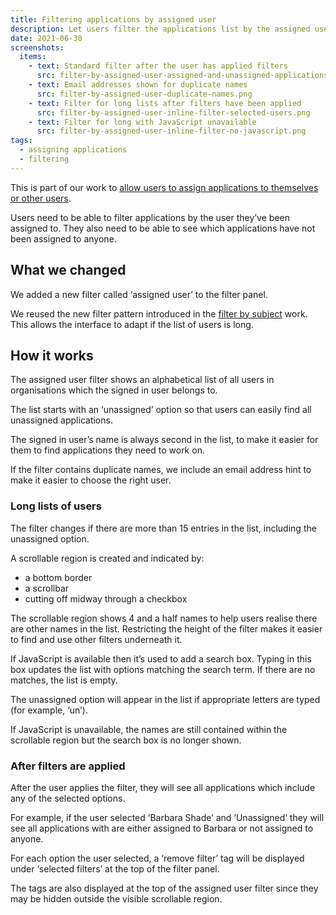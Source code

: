 ```yaml
---
title: Filtering applications by assigned user
description: Let users filter the applications list by the assigned user
date: 2021-06-30
screenshots:
  items:
    - text: Standard filter after the user has applied filters
      src: filter-by-assigned-user-assigned-and-unassigned-applications.png
    - text: Email addresses shown for duplicate names
      src: filter-by-assigned-user-duplicate-names.png
    - text: Filter for long lists after filters have been applied
      src: filter-by-assigned-user-inline-filter-selected-users.png
    - text: Filter for long with JavaScript unavailable
      src: filter-by-assigned-user-inline-filter-no-javascript.png
tags:
  - assigning applications
  - filtering
---
```


This is part of our work to [allow users to assign applications to themselves or other users](/manage-teacher-training-applications/assigning-applications-to-users).

Users need to be able to filter applications by the user they’ve been assigned to. They also need to be able to see which applications have not been assigned to anyone.

## What we changed

We added a new filter called ‘assigned user’ to the filter panel.

We reused the new filter pattern introduced in the [filter by subject](/manage-teacher-training-applications/filter-by-subject/) work. This allows the interface to adapt if the list of users is long.

## How it works

The assigned user filter shows an alphabetical list of all users in organisations which the signed in user belongs to.

The list starts with an ‘unassigned’ option so that users can easily find all unassigned applications.

The signed in user’s name is always second in the list, to make it easier for them to find applications they need to work on.

If the filter contains duplicate names, we include an email address hint to make it easier to choose the right user.

### Long lists of users

The filter changes if there are more than 15 entries in the list, including the unassigned option.

A scrollable region is created and indicated by:

- a bottom border
- a scrollbar
- cutting off midway through a checkbox

The scrollable region shows 4 and a half names to help users realise there are other names in the list. Restricting the height of the filter makes it easier to find and use other filters underneath it.

If JavaScript is available then it’s used to add a search box. Typing in this box updates the list with options matching the search term. If there are no matches, the list is empty.

The unassigned option will appear in the list if appropriate letters are typed (for example, ‘un’).

If JavaScript is unavailable, the names are still contained within the scrollable region but the search box is no longer shown.

### After filters are applied

After the user applies the filter, they will see all applications which include any of the selected options.

For example, if the user selected ‘Barbara Shade’ and ‘Unassigned‘ they will see all applications with are either assigned to Barbara or not assigned to anyone.

For each option the user selected, a ‘remove filter’ tag will be displayed under ‘selected filters’ at the top of the filter panel.

The tags are also displayed at the top of the assigned user filter since they may be hidden outside the visible scrollable region.
